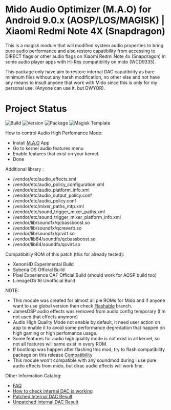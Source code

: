 # Mido Audio Optimizer (M.A.O) for Android 9.0.x (AOSP/LOS/MAGISK) | Xiaomi Redmi Note 4X (Snapdragon)

This is a magisk module that will modified system audio properties to bring pure audio performance and also restore capatibility from accessing to DIRECT flags or other audio flags on Xiaomi Redmi Note 4x (Snapdragon) in some audio player apps with Hi-Res compatibility on mido (WCD9335).

This package only have aim to restore internal DAC capatibility as bare minimum files without any harsh modification, no other else and not have any means to insult anyone that work with Mido since this is only for my personal use. (Anyone can use it, but DWYOR).

# Project Status
![Build](https://img.shields.io/badge/Build%20Status-Updated-green.svg) ![Version](https://img.shields.io/badge/Latest%20Version-0.9.6-blue.svg)
![Package](https://img.shields.io/badge/Package-Magisk-blue.svg) ![Magisk Template](https://img.shields.io/badge/Magisk%20Template-v19.0-blue.svg) 

How to control Audio High Perfomance Mode:
- Install [M.A.O](https://github.com/Nicklas373/M.A.O) App
- Go to kernel audio features menu
- Enable features that exist on your kernel.
- Done

Additional library :
- /vendor/etc/audio_effects.xml
- /vendor/etc/audio_policy_configuration.xml
- /vendor/etc/audio_platform_info.xml
- /vendor/etc/audio_output_policy.conf
- /vendor/etc/audio_policy.conf
- /vendor/etc/mixer_paths_mtp.xml
- /vendor/etc/sound_trigger_mixer_paths.xml
- /vendor/etc/sound_trigger_mixer_platform_info.xml
- /vendor/lib/soundfx/qcbassboost.so
- /vendor/lib/soundfx/qcreverb.so
- /vendor/lib/soundfx/qcvirt.so
- /vendor/lib64/soundfx/qcbassboost.so
- /vendor/lib64/soundfx/qcvirt.so

Compatibitily ROM of this patch (this for already tested):
- XenonHD Experimental Build
- Syberia OS Official Build
- Pixel Experience CAF Official Build (should work for AOSP build too)
- LineageOS 16 Unofficial Build

NOTE: 
- This module was created for almost all pie ROMs for Mido and if anyone want to use global version then check [Flashable](https://github.com/Nicklas373/Internal_DAC_Fixer/tree/flashable) branch. 
- JamesDSP audio effects was removed from audio config temporary (I'm not used that effects anymore)
- Audio High Quality Mode not enable by default, it need user action on app to enable it to avoid some performance degredation that happen on high gaming or high perfomance usage.
- Some features for audio high quality mode is not exist in all kernel, so not all features will same exist in every ROM.
- If bootloop was happen after flashing this mod, try to flash compatibility package on this release [Compatibility](https://github.com/Nicklas373/M.A.O-MAGISK-/releases/tag/1.0-C)
- This module won't compatible with any soundmod during i use pure audio effects from mido, but dirac audio effects will work fine.

Other Information Catalog:
- [FAQ](https://github.com/Nicklas373/Internal_DAC_Fixer/blob/master/docs/FAQ.md)
- [How to check internal DAC is working](https://github.com/Nicklas373/Internal_DAC_Fixer/blob/dev/magisk/docs/Neutron.md)
- [Patched Internal DAC Result](https://github.com/Nicklas373/Internal_DAC_Fixer/blob/dev/magisk/docs/Patched.md)
- [Unpatched Internal DAC Result](https://github.com/Nicklas373/Internal_DAC_Fixer/blob/dev/magisk/docs/Unpatched.md)
